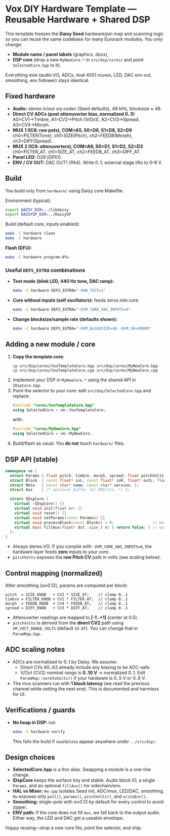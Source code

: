 # Vox DIY Hardware Template — Reusable Hardware + Shared DSP

This template freezes the **Daisy Seed** hardware/pin map and scanning logic so you can reuse the same codebase for many Eurorack modules. You only change:
- **Module name / panel labels** (graphics, docs),
- **DSP core** (drop a new `MyNewCore.*` in `src/dsp/cores/` and point `SelectedCore.hpp` to it).

Everything else (audio I/O, ADCs, dual 4051 muxes, LED, DAC env out, smoothing, env follower) stays identical.

## Fixed hardware

- **Audio:** stereo in/out via codec (Seed defaults), 48 kHz, blocksize ≈ 48.
- **Direct CV ADCs (post attenuverter bias, normalized 0..1):**  
  A0=CV1→Timbre, A1=CV2→Pitch (V/Oct), A2=CV3→Spread, A3=CV4→Morph.
- **MUX 1 (IC8: raw pots), COM=A5, S0=D6, S1=D8, S2=D9**  
  ch0=FILTER(Tone), ch1=SIZE(Pitch), ch2=FEEDB(Morph), ch3=DIFF(Spread).
- **MUX 2 (IC9: attenuverters), COM=A6, S0=D1, S1=D2, S2=D3**  
  ch0=FILTER_AT, ch1=SIZE_AT, ch2=FEEDB_AT, ch3=DIFF_AT.
- **Panel LED:** D29 (GPIO).
- **ENV / CV OUT:** DAC OUT1 (PA4). Write 0..1; external stage lifts to 0–8 V.

## Build

You build only from `hardware/` using Daisy core Makefile.

Environment (typical):

```bash
export DAISY_DIR=../libdaisy
export DAISYSP_DIR=../DaisySP
```

Build (default core, inputs enabled):

```bash
make -C hardware clean
make -C hardware
```

**Flash (DFU):**

```bash
make -C hardware program-dfu
```

### Useful `DEFS_EXTRA` combinations

- **Test mode (blink LED, 440 Hz tone, DAC ramp):**
  ```bash
  make -C hardware DEFS_EXTRA="-DHW_TEST=1"
  ```
- **Core without inputs (self oscillators):** feeds zeros into core
  ```bash
  make -C hardware DEFS_EXTRA="-DVM_CORE_HAS_INPUTS=0"
  ```
- **Change blocksize/sample rate (defaults shown):**
  ```bash
  make -C hardware DEFS_EXTRA="-DVM_BLOCKSIZE=48 -DVM_SR=48000"
  ```

## Adding a new module / core

1. **Copy the template core**:
   ```
   cp src/dsp/cores/VoxTemplateCore.hpp src/dsp/cores/MyNewCore.hpp
   cp src/dsp/cores/VoxTemplateCore.cpp src/dsp/cores/MyNewCore.cpp
   ```
2. Implement your DSP in `MyNewCore.*` using the shared API in `IDspCore.hpp`.
3. Point the selector to your core: edit `src/dsp/SelectedCore.hpp` and replace:
   ```cpp
   #include "cores/VoxTemplateCore.hpp"
   using SelectedCore = vm::VoxTemplateCore;
   ```
   with:
   ```cpp
   #include "cores/MyNewCore.hpp"
   using SelectedCore = vm::MyNewCore;
   ```
4. Build/flash as usual. You **do not** touch `hardware/` files.

## DSP API (stable)

```cpp
namespace vm {
  struct Params { float pitch, timbre, morph, spread; float pitchVolts; };
  struct Block  { const float* inL; const float* inR; float* outL; float* outR; size_t n; };
  struct Meta   { const char* name; const char* version; };
  struct Aux    { /* optional buffer for ENV/etc. */ };

  struct IDspCore {
    virtual ~IDspCore() {}
    virtual void init(float sr) {}
    virtual void reset() {}
    virtual void setParams(const Params&) {}
    virtual void processBlock(const Block&) = 0;                 // main
    virtual bool fillAux(float* dst, size_t n) { return false; } // optional
  };
}
```

- Always stereo I/O. If you compile with `-DVM_CORE_HAS_INPUTS=0`, the hardware layer feeds **zero** inputs to your core.
- `pitchVolts` exposes the **raw Pitch CV** path in volts (see scaling below).

## Control mapping (normalized)

After smoothing (α≈0.12), params are computed per block:

```
pitch  = SIZE_KNOB   + CV2 * SIZE_AT;    // clamp 0..1
timbre = FILTER_KNOB + CV1 * FILTER_AT;  // clamp 0..1
morph  = FEEDB_KNOB  + CV4 * FEEDB_AT;   // clamp 0..1
spread = DIFF_KNOB   + CV3 * DIFF_AT;    // clamp 0..1
```

- Attenuverter readings are mapped to **[-1..+1]** (center at 0.5).
- `pitchVolts` is derived from the **direct CV2** path using `VM_VOCT_RANGE_VOLTS` (default `10.0f`). You can change that in `ParamMap.hpp`.

## ADC scaling notes

- ADCs are normalized to 0..1 by Daisy. We assume:
  - Direct CVs A0..A3 already include any biasing to be ADC-safe.
  - V/Oct (CV2) nominal range is **0..10 V** → normalized 0..1. Edit `ParamMap::normToVolts()` if your hardware is 0..5 V or 0..8 V.
- The mux scanners run with **1 block latency** (we read the previous channel while setting the next one). This is documented and harmless for UI.

## Verifications / guards

- **No heap in DSP:** run
  ```bash
  make -C hardware verify
  ```
  This fails the build if `new`/`delete` appear anywhere under `../src/dsp/`.

## Design choices

- **SelectedCore.hpp** is a thin alias. Swapping a module is a one-line change.
- **IDspCore** keeps the surface tiny and stable. Audio block IO, a single `Params`, and an optional `fillAux()` for sidechain/env.
- **HAL vs Mixer:** `Hw.cpp` isolates Seed init, ADC/mux, LED/DAC, smoothing. `Hw` exposes only `poll()`, `params()`, `pitchVolts()`, and `writeEnv()`.
- **Smoothing:** single-pole with α≈0.12 by default for every control to avoid zipper.
- **ENV path:** If the core does not fill `Aux`, we fall back to the output audio. Either way, the LED and DAC get a useable envelope.

Happy reusing—drop a new core file, point the selector, and ship.
